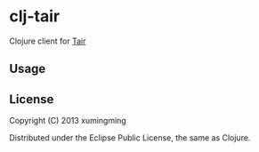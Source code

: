 # clj-tair

Clojure client for [Tair](https://github.com/taobao/tair)

## Usage



## License

Copyright (C) 2013 xumingming

Distributed under the Eclipse Public License, the same as Clojure.
